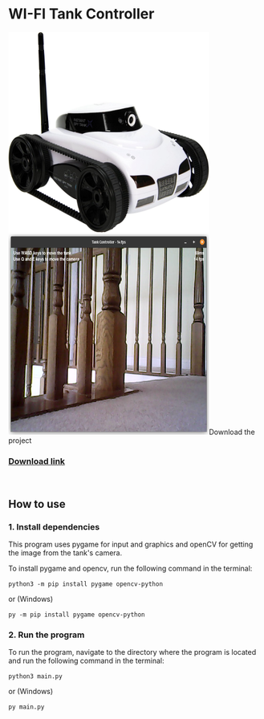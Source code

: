 # WI-FI Tank Controller
<img src="https://github.com/Mr0o/HC-TankController/blob/main/image.jpg" width="400" height="400">
<img src="https://github.com/Mr0o/HC-TankController/blob/main/Screenshot.png" width="400" height="400>

<br/>

## Download the project

### [Download link](https://github.com/Mr0o/HC-TankController/archive/refs/heads/main.zip)

<br/>

## How to use

### 1. Install dependencies

This program uses pygame for input and graphics and openCV for getting the image from the tank's camera. 

To install pygame and opencv, run the following command in the terminal:


    python3 -m pip install pygame opencv-python

or (Windows)

    py -m pip install pygame opencv-python


### 2. Run the program

To run the program, navigate to the directory where the program is located and run the following command in the terminal:

    python3 main.py

or (Windows)

    py main.py




